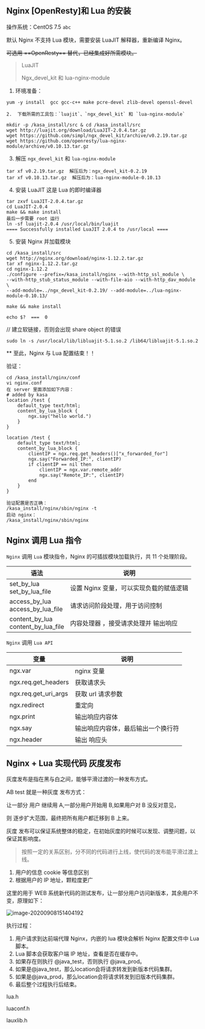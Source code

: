 ##  Nginx [OpenResty]和 Lua 的安装

操作系统：CentOS 7.5  ```abc```

默认 Nginx 不支持 Lua 模块，需要安装 LuaJIT 解释器，重新编译 Nginx。

~~可选用 ==OpenResty== 替代，已经集成好所需模块。~~

>  LuaJIT
>
> Ngx_devel_kit 和 lua-nginx-module

1. 环境准备：

```shell
yum -y install  gcc gcc-c++ make pcre-devel zlib-devel openssl-devel
```

	2.  下载所需的工具包：`luajit`、`ngx_devel_kit` 和 `lua-nginx-module`

```shell
mkdir -p /kasa_install/src & cd /kasa_install/src
wget http://luajit.org/download/LuaJIT-2.0.4.tar.gz
wget https://github.com/simpl/ngx_devel_kit/archive/v0.2.19.tar.gz
wget https://github.com/openresty/lua-nginx-module/archive/v0.10.13.tar.gz
```

3.  解压 `ngx_devel_kit` 和 `lua-nginx-module`

```
tar xf v0.2.19.tar.gz  解压后为：ngx_devel_kit-0.2.19
tar xf v0.10.13.tar.gz  解压后为：lua-nginx-module-0.10.13
```

4.  安装 LuaJIT 这是 Lua 的即时编译器

```
tar zxvf LuaJIT-2.0.4.tar.gz
cd LuaJIT-2.0.4
make && make install
最后一步需要 root 运行
ln -sf luajit-2.0.4 /usr/local/bin/luajit
==== Successfully installed LuaJIT 2.0.4 to /usr/local ====
```

5.  安装 Nginx 并加载模块

```
cd /kasa_install/src
wget http://nginx.org/download/nginx-1.12.2.tar.gz
tar xf nginx-1.12.2.tar.gz
cd nginx-1.12.2
./configure --prefix=/kasa_install/nginx --with-http_ssl_module \
--with-http_stub_status_module --with-file-aio --with-http_dav_module \
--add-module=../ngx_devel_kit-0.2.19/ --add-module=../lua-nginx-module-0.10.13/

make && make install

echo $?  ===  0
```

// 建立软链接，否则会出现 share object 的错误

```
sudo ln -s /usr/local/lib/libluajit-5.1.so.2 /lib64/libluajit-5.1.so.2
```

**   至此，Nginx 与 Lua 配置结束！！

验证：

```
cd /kasa_install/nginx/conf
vi nginx.conf
在 server 里面添加如下内容：
# added by kasa
location /test {
	default_type text/html;
	content_by_lua_block {
		ngx.say("hello world.")
	}
}

location /test {
	default_type text/html;
	content_by_lua_block {
		clientIP = ngx.req.get_headers()["x_forwarded_for"]
		ngx.say("Forwarded_IP:", clientIP)
		if clientIP == nil then
			clientIP = ngx.var.remote_addr
			ngx.say("Remote_IP:", clientIP)
		end
	}
}

验证配置是否正确：
/kasa_install/nginx/sbin/nginx -t
启动 nginx：
/kasa_install/nginx/sbin/nginx
```

##  Nginx 调用 Lua 指令

`Nginx` 调用 `Lua` 模块指令，Nginx 的可插拔模块加载执行，共 11 个处理阶段。

| 语法                                    | 说明                                    |
| --------------------------------------- | --------------------------------------- |
| set_by_lua<br />set_by_lua_file         | 设置 Nginx 变量，可以实现负载的赋值逻辑 |
| access_by_lua<br />access_by_lua_file   | 请求访问阶段处理，用于访问控制          |
| content_by_lua<br />content_by_lua_file | 内容处理器 ，接受请求处理并 输出响应    |

`Nginx` 调用 `Lua API`

| 变量                 | 说明                               |
| -------------------- | ---------------------------------- |
| ngx.var              | nginx  变量                        |
| ngx.req.get_headers  | 获取请求头                         |
| ngx.req.get_uri_args | 获取 url 请求参数                  |
| ngx.redirect         | 重定向                             |
| ngx.print            | 输出响应内容体                     |
| ngx.say              | 输出响应内容体，最后输出一个换行符 |
| ngx.header           | 输出 响应头                        |

##  Nginx + Lua  实现代码 灰度发布

灰度发布是指在黑与白之间，能够平滑过渡的一种发布方式。

AB test 就是一种灰度 发布方式：

让一部分 用户 继续用 A,一部分用户开始用  B,如果用户对 B 没反对意见，

则 逐步扩大范围，最终把所有用户都迁移到 B 上来。

灰度 发布可以保证系统整体的稳定，在初始灰度的时候可以发现、调整问题，以保证其影响度。

>  按照一定的关系区别，分不同的代码进行上线，使代码的发布能平滑过渡上线。

1. 用户的信息 cookie 等信息区别
2. 根据用户的 IP 地址，颗粒度更广

这里的用于 WEB 系统新代码的测试发布，让一部分用户访问新版本，其余用户不变，原理如下：

![image-20200908151404192](C:\Users\hds\AppData\Roaming\Typora\typora-user-images\image-20200908151404192.png)

执行过程：

1. 用户请求到达前端代理 Nginx，内嵌的 lua 模块会解析 Nginx 配置文件中 Lua 脚本。
2. Lua 脚本会获取客户端 IP 地址，查看是否在缓存中。
3. 如果存在则执行 @java_test，否则执行 @java_prod。
4. 如果是@java_test，那么location会将请求转发到新版本代码集群。
5. 如果是@java_prod，那么location会将请求转发到旧版本代码集群。
6. 最后整个过程执行后结束。





lua.h

luaconf.h

lauxlib.h